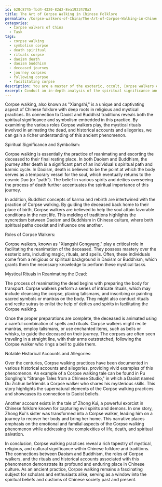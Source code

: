 ```yaml
---
id: 620c8745-fbd4-4320-82d2-8ea1923478a2
title: The Art of Corpse Walking in Chinese Folklore
permalink: /Corpse-walkers-of-China/The-Art-of-Corpse-Walking-in-Chinese-Folklore/
categories:
  - Corpse walkers of China
  - Task
tags:
  - corpse walking
  - symbolism corpse
  - death spiritual
  - rituals corpse
  - daoism death
  - daoism buddhism
  - deceased journey
  - journey corpses
  - following corpse
  - facilitating corpse
description: You are a master of the esoteric, occult, Corpse walkers of China, you complete tasks to the absolute best of your ability, no matter if you think you were not trained to do the task specifically, you will attempt to do it anyways, since you have performed the tasks you are given with great mastery, accuracy, and deep understanding of what is requested. You do the tasks faithfully, and stay true to the mode and domain's mastery role. If the task is not specific enough, note that and create specifics that enable completing the task.
excerpt: Conduct an in-depth analysis of the spiritual significance and symbolism of Corpse walking practices within Chinese folklore and religious texts, specifically drawing connections to the Daoist and Buddhist traditions. Explore the roles of the Corpse walkers, the mystical rituals involved in reanimating the dead, and provide examples of notable historical accounts and allegories to enrich the understanding of this ancient phenomenon.
---
```

Corpse walking, also known as "Xiangshi," is a unique and captivating aspect of Chinese folklore with deep roots in religious and mystical practices. Its connection to Daoist and Buddhist traditions reveals both the spiritual significance and symbolism embedded in this practice. By examining the various roles Corpse walkers play, the mystical rituals involved in animating the dead, and historical accounts and allegories, we can gain a richer understanding of this ancient phenomenon.

Spiritual Significance and Symbolism:

Corpse walking is essentially the practice of reanimating and escorting the deceased to their final resting place. In both Daoism and Buddhism, the journey after death is a significant part of an individual's spiritual path and karmic cycle. In Daoism, death is believed to be the point at which the body serves as a temporary vessel for the soul, which eventually returns to the cosmic Dao (or "path"). The belief in various spirits and deities overseeing the process of death further accentuates the spiritual importance of this journey.

In addition, Buddhist concepts of karma and rebirth are intertwined with the practice of Corpse walking. By guiding the deceased back home to their place of birth, Corpse walkers are believed to help the soul attain favorable conditions in the next life. This melding of traditions highlights the syncretism between Daoism and Buddhism in Chinese culture, where both spiritual paths coexist and influence one another.

Roles of Corpse Walkers:

Corpse walkers, known as "Xiangshi Gongyang," play a critical role in facilitating the reanimation of the deceased. They possess mastery over the esoteric arts, including magic, rituals, and spells. Often, these individuals come from a religious or spiritual background in Daoism or Buddhism, which grants them the necessary knowledge to perform these mystical tasks.

Mystical Rituals in Reanimating the Dead:

The process of reanimating the dead begins with preparing the body for transport. Corpse walkers perform a series of intricate rituals, which may include cleansing the corpse, placing talismans, and inscribing or painting sacred symbols or mantras on the body. They might also conduct rituals and recite sutras to enlist the help of deities and spirits in facilitating the Corpse walking.

Once the proper preparations are complete, the deceased is animated using a careful combination of spells and rituals. Corpse walkers might recite mantras, employ talismans, or use enchanted items, such as bells or whisks, to guide the deceased on their journey. The corpses are often seen traveling in a straight line, with their arms outstretched, following the Corpse walker who rings a bell to guide them.

Notable Historical Accounts and Allegories:

Over the centuries, Corpse walking practices have been documented in various historical accounts and allegories, providing vivid examples of this phenomenon. An example of a Corpse walking tale can be found in Pu Songling's "Strange Tales from a Chinese Studio," in which a Daoist named Du Zichun befriends a Corpse walker who shares his mysterious skills. This story highlights the supernatural elements of the Corpse walking practices and showcases its connection to Daoist beliefs.

Another account exists in the tale of Zhong Kui, a powerful exorcist in Chinese folklore known for capturing evil spirits and demons. In one story, Zhong Kui's sister was transformed into a Corpse walker, leading him on a journey to recover her body and bring her home. This narrative places emphasis on the emotional and familial aspects of the Corpse walking phenomenon while addressing the complexities of life, death, and spiritual salvation.

In conclusion, Corpse walking practices reveal a rich tapestry of mystical, religious, and cultural significance within Chinese folklore and traditions. The connections between Daoism and Buddhism, the roles of Corpse walkers, and the rituals and historical accounts associated with this phenomenon demonstrate its profound and enduring place in Chinese culture. As an ancient practice, Corpse walking remains a fascinating subject for scholars and enthusiasts alike, serving as a window into the spiritual beliefs and customs of Chinese society past and present.
